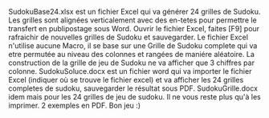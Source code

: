 SudokuBase24.xlsx est un fichier Excel qui va générer 24 grilles de Sudoku.
Les grilles sont alignées verticalement avec des en-tetes pour permettre le transfert en publipostage sous Word.
Ouvrir le fichier Excel, faites [F9] pour rafraichir de nouvelles grilles de Sudoku et sauvegarder.
Le fichier Excel n'utilise aucune Macro, il se base sur une Grille de Sudoku complete qui va etre permutée au niveau des colonnes et rangées de maniére aléatoire.
La construction de la grille de jeu de Sudoku ne va afficher que 3 chiffres par colonne.
SudokuSoluce.docx est un fichier word qui va importer le fichier Excel (indiquer où se trouve le fichier excel) et va afficher les 24 grilles completes de sudoku, sauvegarder le résultat sous PDF.
SudokuGrille.docx idem mais pour les 24 grilles de jeu de sudoku. Il ne vous reste plus qu'à les imprimer.
2 exemples en PDF.
Bon jeu :)
